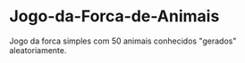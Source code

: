 # Jogo-da-Forca-de-Animais
Jogo da forca simples com 50 animais conhecidos "gerados" aleatoriamente.
